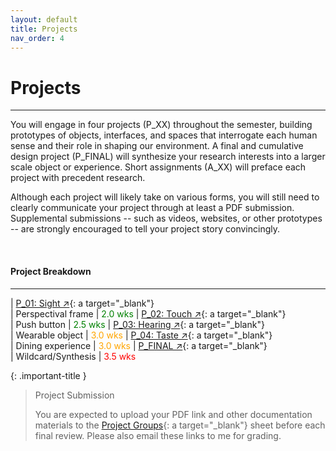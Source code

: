 ```yaml
---
layout: default
title: Projects
nav_order: 4
---
```


# Projects

---

You will engage in four projects (P_XX) throughout the semester, building prototypes of objects, interfaces, and spaces that interrogate each human sense and their role in shaping our environment. A final and cumulative design project (P_FINAL) will synthesize your research interests into a larger scale object or experience. Short assignments (A_XX) will preface each project with precedent research.

Although each project will likely take on various forms, you will still need to clearly communicate your project through at least a PDF submission. Supplemental submissions -- such as videos, websites, or other prototypes -- are strongly encouraged to tell your project story convincingly.

<br>

#### Project Breakdown

---

| [P_01: Sight ↗](https://docs.google.com/document/d/15VjzqDmpGq_z_M3umxLjYRkjxQO1gLgZB3FYTS---hg/edit?usp=drive_link){: a target="_blank"} <br>         | Perspectival frame      | <span style="color: green">2.0 wks</span>
| [P_02: Touch ↗](https://docs.google.com/document/d/1lj0AX8xuKf4JYOXSNI7eJ2mGQy34YaHhr3rLtsHpxkg/edit?usp=drive_link){: a target="_blank"} <br>         | Push button             | <span style="color: green">2.5 wks</span>
| [P_03: Hearing ↗](https://docs.google.com/document/d/1f-yu5EYlwIuCfESC_mA0apu8nicbkjwFSKVQ-fjgB80/edit?usp=drive_link){: a target="_blank"} <br>       | Wearable object         | <span style="color: orange">3.0 wks</span>
| [P_04: Taste ↗](https://docs.google.com/document/d/1lTT1EyA1cPdklHV9Mx7COA3k5qYO2uMsA_GLJWLMAPU/edit?usp=drive_link){: a target="_blank"} <br>         | Dining experience       | <span style="color: orange">3.0 wks</span>
| [P_FINAL ↗](https://docs.google.com/document/d/1gAQ-NS2Yg14qPSKppLre55HPT5Je_cihBpQubU8cxic/edit?usp=drive_link){: a target="_blank"} <br>             | Wildcard/Synthesis      | <span style="color: red">3.5 wks</span>

{: .important-title }
> Project Submission
>
> You are expected to upload your PDF link and other documentation materials to the [Project Groups](https://docs.google.com/spreadsheets/d/18kqxHrwZKL39GRA9WOp-RburERF-gLCMojU2OqElsao/edit?usp=drive_link){: a target="_blank"} sheet before each final review. Please also email these links to me for grading.
